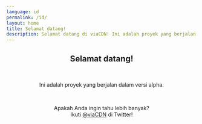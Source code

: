 ```yaml
---
language: id
permalink: /id/
layout: home
title: Selamat datang!
description: Selamat datang di viaCDN! Ini adalah proyek yang berjalan dalam versi alpha. Apakah Anda ingin tahu lebih banyak?
---
```


<center>
<h2>Selamat datang!</h2>
<br/>

<p>
Ini adalah proyek yang berjalan dalam versi alpha.
</p>

<br/>

<p>
Apakah Anda ingin tahu lebih banyak?
<br/>
Ikuti <a href="https://twitter.com/viaCDN" target="_blank" rel="noopener">@viaCDN</a> di Twitter!
</p>

<br/>
</center>
